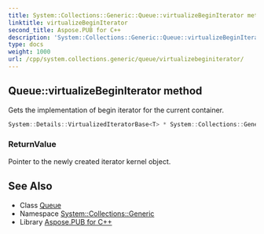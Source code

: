 ```yaml
---
title: System::Collections::Generic::Queue::virtualizeBeginIterator method
linktitle: virtualizeBeginIterator
second_title: Aspose.PUB for C++
description: 'System::Collections::Generic::Queue::virtualizeBeginIterator method. Gets the implementation of begin iterator for the current container in C++.'
type: docs
weight: 1000
url: /cpp/system.collections.generic/queue/virtualizebeginiterator/
---
```

## Queue::virtualizeBeginIterator method


Gets the implementation of begin iterator for the current container.

```cpp
System::Details::VirtualizedIteratorBase<T> * System::Collections::Generic::Queue<T>::virtualizeBeginIterator() override
```


### ReturnValue

Pointer to the newly created iterator kernel object.

## See Also

* Class [Queue](../)
* Namespace [System::Collections::Generic](../../)
* Library [Aspose.PUB for C++](../../../)
